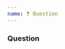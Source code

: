 ```yaml
---
name: ❓ Question
---
```


### Question

<!--

Have you read the documentation at https://gkralik.github.io/php7-sapnwrfc ?
Have you searched for other issues with a similar question?

If you still haven't found an answer, ask your question.
Be as specific as you can and provide information such as PHP version, extension version, SAP NW RFC SDK version.
Provide example code if possible.

-->
